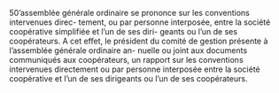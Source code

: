 50’assemblée générale ordinaire se prononce sur les conventions intervenues direc- tement, ou par personne interposée, entre la société coopérative simplifiée et l’un de ses diri- geants ou l’un de ses coopérateurs.
A cet effet, le président du comité de gestion présente à l’assemblée générale ordinaire an- nuelle ou joint aux documents communiqués aux coopérateurs, un rapport sur les conventions intervenues directement ou par personne interposée entre la société coopérative et l’un de ses dirigeants ou l’un de ses coopérateurs.